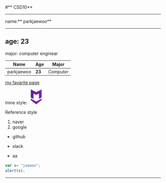 #** CSD10**

-----------------------------
name:** parkjaewoo**
****************************
age: 23
---------------------------
major: computer enginear

| Name     |   Age   |    Major   |
|----------|---------|----------- |
|parkjaewoo| **23**  |_Computer_  |


[my favarite page](http://google.com)

Inine style:
![alt text](http://github.com/adam-p/markdown-here/raw/master/src/common/images/icon48.png)

Reference style

1. naver
2. google
* github
- slack
+ aa

``` javascript
var s= "jaewoo";
alert(s);
```

**********************************


